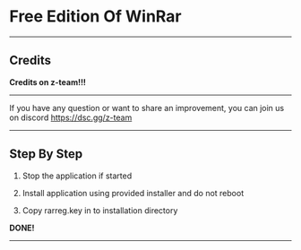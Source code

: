 # Free Edition Of WinRar



------

## Credits

**Credits on z-team!!!**
_____

If you have any question or want to share an improvement, you can join us on discord https://dsc.gg/z-team

_____

## Step By Step

1) Stop the application if started

2) Install application using provided installer and do not reboot

3) Copy rarreg.key in to installation directory

**DONE!**
 
 _____
